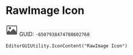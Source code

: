 # RawImage Icon
![](/img/RawImage%20Icon.png)
GUID: `-6507938474708602768`
```
EditorGUIUtility.IconContent("RawImage Icon")
```
